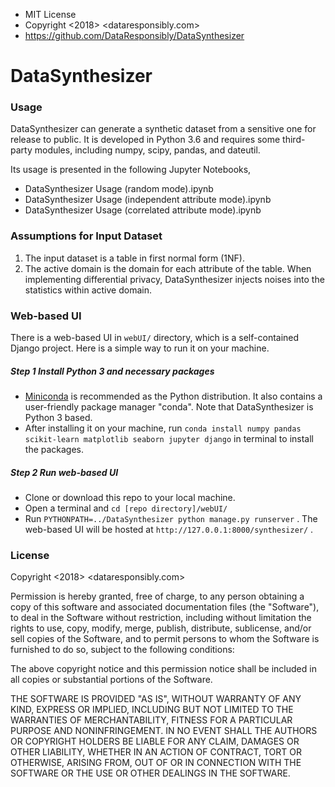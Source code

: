 * MIT License
* Copyright <2018> <dataresponsibly.com> 
* https://github.com/DataResponsibly/DataSynthesizer

# DataSynthesizer

### Usage

DataSynthesizer can generate a synthetic dataset from a sensitive one for release to public. It is developed in Python 3.6 and requires some third-party modules, including numpy, scipy, pandas, and dateutil.

Its usage is presented in the following Jupyter Notebooks,

- DataSynthesizer Usage (random mode).ipynb
- DataSynthesizer Usage (independent attribute mode).ipynb
- DataSynthesizer Usage (correlated attribute mode).ipynb

### Assumptions for Input Dataset

1. The input dataset is a table in first normal form (1NF).
2. The active domain is the domain for each attribute of the table. When implementing differential privacy,  DataSynthesizer injects noises into the statistics within active domain.

### Web-based UI

There is a web-based UI in `webUI/`  directory, which is a self-contained Django project. Here is a simple way to run it on your machine.

##### Step 1 Install Python 3 and necessary packages

- [Miniconda](http://conda.pydata.org/miniconda.html) is recommended as the Python distribution. It also contains a user-friendly package manager "conda".  Note that DataSynthesizer is Python 3 based.
- After installing it on your machine, run `conda install numpy pandas scikit-learn matplotlib seaborn jupyter django`  in terminal to install the packages.

##### Step 2 Run web-based UI

- Clone or download this repo to your local machine.
- Open a terminal and  `cd [repo directory]/webUI/` 
- Run `PYTHONPATH=../DataSynthesizer python manage.py runserver` . The web-based UI will be hosted at `http://127.0.0.1:8000/synthesizer/` .

### License

Copyright <2018> <dataresponsibly.com>

Permission is hereby granted, free of charge, to any person obtaining a copy of this software and associated documentation files (the "Software"), to deal in the Software without restriction, including without limitation the rights to use, copy, modify, merge, publish, distribute, sublicense, and/or sell copies of the Software, and to permit persons to whom the Software is furnished to do so, subject to the following conditions:

The above copyright notice and this permission notice shall be included in all copies or substantial portions of the Software.

THE SOFTWARE IS PROVIDED "AS IS", WITHOUT WARRANTY OF ANY KIND, EXPRESS OR IMPLIED, INCLUDING BUT NOT LIMITED TO THE WARRANTIES OF MERCHANTABILITY, FITNESS FOR A PARTICULAR PURPOSE AND NONINFRINGEMENT. IN NO EVENT SHALL THE AUTHORS OR COPYRIGHT HOLDERS BE LIABLE FOR ANY CLAIM, DAMAGES OR OTHER LIABILITY, WHETHER IN AN ACTION OF CONTRACT, TORT OR OTHERWISE, ARISING FROM, OUT OF OR IN CONNECTION WITH THE SOFTWARE OR THE USE OR OTHER DEALINGS IN THE SOFTWARE.

